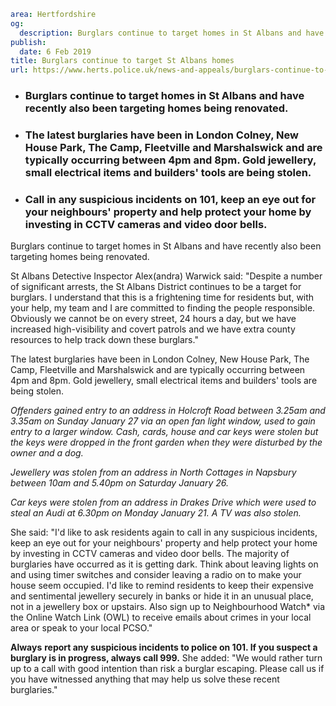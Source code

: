 ```yaml
area: Hertfordshire
og:
  description: Burglars continue to target homes in St Albans and have recently also been targeting homes being renovated.
publish:
  date: 6 Feb 2019
title: Burglars continue to target St Albans homes
url: https://www.herts.police.uk/news-and-appeals/burglars-continue-to-target-stalbans-homes-2502f
```

* ### Burglars continue to target homes in St Albans and have recently also been targeting homes being renovated.

 * ### The latest burglaries have been in London Colney, New House Park, The Camp, Fleetville and Marshalswick and are typically occurring between 4pm and 8pm. Gold jewellery, small electrical items and builders' tools are being stolen.

 * ### Call in any suspicious incidents on 101, keep an eye out for your neighbours' property and help protect your home by investing in CCTV cameras and video door bells.

Burglars continue to target homes in St Albans and have recently also been targeting homes being renovated.

St Albans Detective Inspector Alex(andra) Warwick said: "Despite a number of significant arrests, the St Albans District continues to be a target for burglars. I understand that this is a frightening time for residents but, with your help, my team and I are committed to finding the people responsible. Obviously we cannot be on every street, 24 hours a day, but we have increased high-visibility and covert patrols and we have extra county resources to help track down these burglars."

The latest burglaries have been in London Colney, New House Park, The Camp, Fleetville and Marshalswick and are typically occurring between 4pm and 8pm. Gold jewellery, small electrical items and builders' tools are being stolen.

_Offenders gained entry to an address in Holcroft Road between 3.25am and 3.35am on Sunday January 27 via an open fan light window, used to gain entry to a larger window. Cash, cards, house and car keys were stolen but the keys were dropped in the front garden when they were disturbed by the owner and a dog._

_Jewellery was stolen from an address in North Cottages in Napsbury between 10am and 5.40pm on Saturday January 26._

_Car keys were stolen from an address in Drakes Drive which were used to steal an Audi at 6.30pm on Monday January 21. A TV was also stolen._

She said: "I'd like to ask residents again to call in any suspicious incidents, keep an eye out for your neighbours' property and help protect your home by investing in CCTV cameras and video door bells. The majority of burglaries have occurred as it is getting dark. Think about leaving lights on and using timer switches and consider leaving a radio on to make your house seem occupied. I'd like to remind residents to keep their expensive and sentimental jewellery securely in banks or hide it in an unusual place, not in a jewellery box or upstairs. Also sign up to Neighbourhood Watch* via the Online Watch Link (OWL) to receive emails about crimes in your local area or speak to your local PCSO."

**Always** **report any suspicious incidents to police on 101. If you suspect a burglary is in progress, always call 999.** She added: "We would rather turn up to a call with good intention than risk a burglar escaping. Please call us if you have witnessed anything that may help us solve these recent burglaries."

